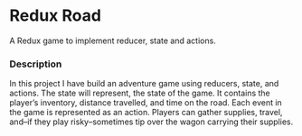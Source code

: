 # Redux Road

A Redux game to implement reducer, state and actions.

### Description
In this project I have build an adventure game using reducers, state, and actions. The state will represent, the state of the game. It contains the player’s inventory, distance travelled, and time on the road. Each event in the game is represented as an action. Players can gather supplies, travel, and–if they play risky–sometimes tip over the wagon carrying their supplies.

